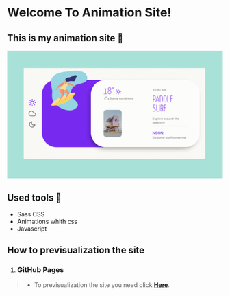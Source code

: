 # Welcome To Animation Site!

## This is my animation site 📜
![Animations gif](https://github.com/Alex-dll/Animations/blob/master/assets/animations.gif?raw=true)

## Used tools 🧰
-  Sass CSS
-  Animations whith css
-  Javascript

## How to previsualization the site
1.  ### GitHub Pages
> - To previsualization the site you need click [**Here**](https://alex-dll.github.io/Animations/). 


